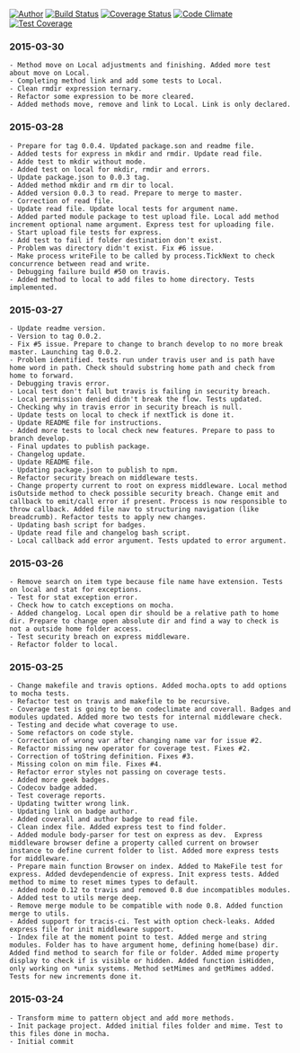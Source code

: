 [![Author](https://img.shields.io/badge/author-miguelramos-blue.svg)](https://twitter.com/miguelonspring)
[![Build Status](https://travis-ci.org/miguelramos/node-media-manager.svg?branch=master)](https://travis-ci.org/miguelramos/node-media-manager)
[![Coverage Status](https://coveralls.io/repos/miguelramos/node-media-manager/badge.svg?branch=master)](https://coveralls.io/r/miguelramos/node-media-manager?branch=master)
[![Code Climate](https://codeclimate.com/github/miguelramos/node-media-manager/badges/gpa.svg)](https://codeclimate.com/github/miguelramos/node-media-manager)
[![Test Coverage](https://codeclimate.com/github/miguelramos/node-media-manager/badges/coverage.svg)](https://codeclimate.com/github/miguelramos/node-media-manager)

### 2015-03-30
    - Method move on Local adjustments and finishing. Added more test about move on Local.
    - Completing method link and add some tests to Local.
    - Clean rmdir expression ternary.
    - Refactor some expression to be more cleared.
    - Added methods move, remove and link to Local. Link is only declared.

### 2015-03-28
    - Prepare for tag 0.0.4. Updated package.son and readme file.
    - Added tests for express in mkdir and rmdir. Update read file.
    - Adde test to mkdir without mode.
    - Added test on local for mkdir, rmdir and errors.
    - Update package.json to 0.0.3 tag.
    - Added method mkdir and rm dir to local.
    - Added version 0.0.3 to read. Prepare to merge to master.
    - Correction of read file.
    - Update read file. Update local tests for argument name.
    - Added parted module package to test upload file. Local add method increment optional name argument. Express test for uploading file.
    - Start upload file tests for express.
    - Add test to fail if folder destination don't exist.
    - Problem was directory didn't exist. Fix #6 issue.
    - Make process writeFile to be called by process.TickNext to check concurrence between read and write.
    - Debugging failure build #50 on travis.
    - Added method to local to add files to home directory. Tests implemented.

### 2015-03-27
    - Update readme version.
    - Version to tag 0.0.2.
    - Fix #5 issue. Prepare to change to branch develop to no more break master. Launching tag 0.0.2.
    - Problem identified. tests run under travis user and is path have home word in path. Check should substring home path and check from home to forward.
    - Debugging travis error.
    - Local test don't fall but travis is failing in security breach.
    - Local permission denied didn't break the flow. Tests updated.
    - Checking why in travis error in security breach is null.
    - Update tests on local to check if nextTick is done it.
    - Update README file for instructions.
    - Added more tests to local check new features. Prepare to pass to branch develop.
    - Final updates to publish package.
    - Changelog update.
    - Update README file.
    - Updating package.json to publish to npm.
    - Refactor security breach on middleware tests.
    - Change property current to root on express middleware. Local method isOutside method to check possible security breach. Change emit and callback to emit/call error if present. Process is now responsible to throw callback. Added file nav to structuring navigation (like breadcrumb). Refactor tests to apply new changes.
    - Updating bash script for badges.
    - Update read file and changelog bash script.
    - Local callback add error argument. Tests updated to error argument.

### 2015-03-26
    - Remove search on item type because file name have extension. Tests on local and stat for exceptions.
    - Test for stat exception error.
    - Check how to catch exceptions on mocha.
    - Added changelog. Local open dir should be a relative path to home dir. Prepare to change open absolute dir and find a way to check is not a outside home folder access.
    - Test security breach on express middleware.
    - Refactor folder to local.

### 2015-03-25
    - Change makefile and travis options. Added mocha.opts to add options to mocha tests.
    - Refactor test on travis and makefile to be recursive.
    - Coverage test is going to be on codeclimate and coverall. Badges and modules updated. Added more two tests for internal middleware check.
    - Testing and decide what coverage to use.
    - Some refactors on code style.
    - Correction of wrong var after changing name var for issue #2.
    - Refactor missing new operator for coverage test. Fixes #2.
    - Correction of toString definition. Fixes #3.
    - Missing colon on mim file. Fixes #4.
    - Refactor error styles not passing on coverage tests.
    - Added more geek badges.
    - Codecov badge added.
    - Test coverage reports.
    - Updating twitter wrong link.
    - Updating link on badge author.
    - Added coverall and author badge to read file.
    - Clean index file. Added express test to find folder.
    - Added module body-parser for test on express as dev.  Express middleware browser define a property called current on browser instance to define current folder to list. Added more express tests for middleware.
    - Prepare main function Browser on index. Added to MakeFile test for express. Added devdependencie of express. Init express tests. Added method to mime to reset mimes types to default.
    - Added node 0.12 to travis and removed 0.8 due incompatibles modules.
    - Added test to utils merge deep.
    - Remove merge module to be compatible with node 0.8. Added function merge to utils.
    - Added support for tracis-ci. Test with option check-leaks. Added express file for init middleware support.
    - Index file at the moment point to test. Added merge and string modules. Folder has to have argument home, defining home(base) dir. Added find method to search for file or folder. Added mime property display to check if is visible or hidden. Added function isHidden, only working on *unix systems. Method setMimes and getMimes added. Tests for new increments done it.

### 2015-03-24
    - Transform mime to pattern object and add more methods.
    - Init package project. Added initial files folder and mime. Test to this files done in mocha.
    - Initial commit
